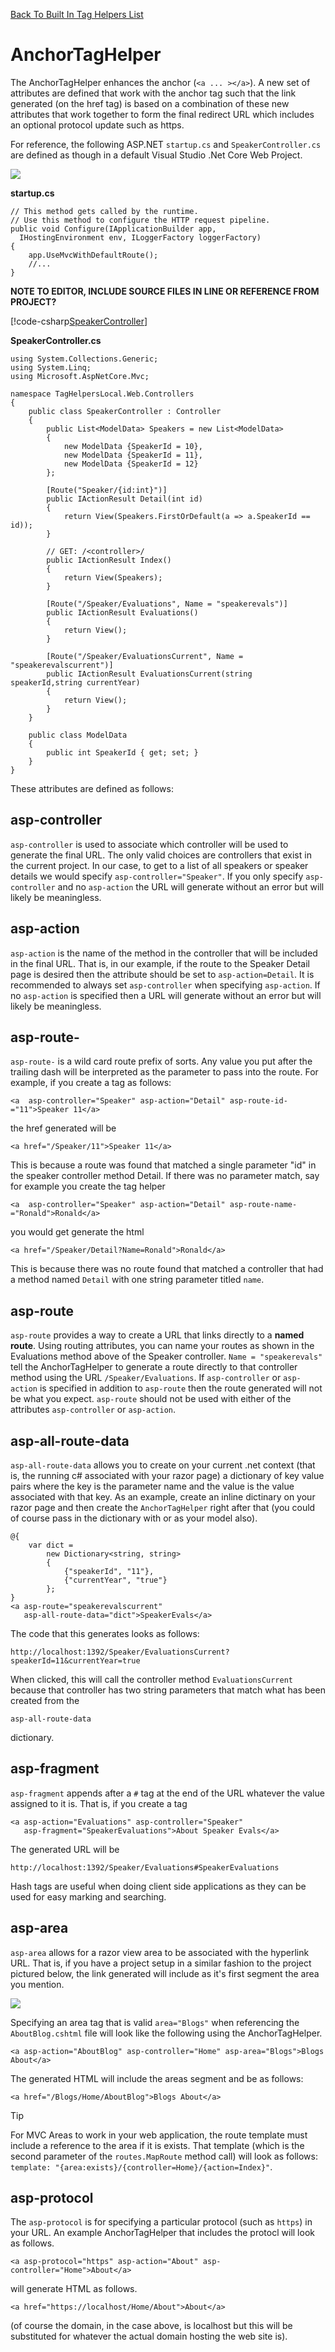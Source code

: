 ﻿[Back To Built In Tag Helpers List](../builtin.md)




# AnchorTagHelper



The AnchorTagHelper enhances the anchor (`<a ... ></a>`). A new set of attributes are defined that work with the anchor tag such that the link generated (on the href tag) is based on a combination of these new attributes that work together to form the final redirect URL which includes an optional protocol update such as https.

For reference, the following ASP.NET ```startup.cs``` and ```SpeakerController.cs``` are defined as though in a default Visual Studio .Net Core Web Project.

![](../_static/ProjectControllers.png)

**startup.cs**
```
// This method gets called by the runtime. 
// Use this method to configure the HTTP request pipeline.
public void Configure(IApplicationBuilder app, 
  IHostingEnvironment env, ILoggerFactory loggerFactory)
{
    app.UseMvcWithDefaultRoute();
    //...
}  
```




**NOTE TO EDITOR, INCLUDE SOURCE FILES IN LINE OR REFERENCE FROM PROJECT?**

[!code-csharp[SpeakerController](../sample/TagHelpersBuiltInAspNetCore/src/TagHelpersBuiltInAspNetCore/Controllers/SpeakerController.cs)]


**SpeakerController.cs**
```
using System.Collections.Generic;
using System.Linq;
using Microsoft.AspNetCore.Mvc;

namespace TagHelpersLocal.Web.Controllers
{
    public class SpeakerController : Controller
    {
        public List<ModelData> Speakers = new List<ModelData>
        {
            new ModelData {SpeakerId = 10},
            new ModelData {SpeakerId = 11},
            new ModelData {SpeakerId = 12}
        };

        [Route("Speaker/{id:int}")]
        public IActionResult Detail(int id)
        {
            return View(Speakers.FirstOrDefault(a => a.SpeakerId == id));
        }

        // GET: /<controller>/
        public IActionResult Index()
        {
            return View(Speakers);
        }
        
        [Route("/Speaker/Evaluations", Name = "speakerevals")]
        public IActionResult Evaluations()
        {
            return View();
        }
        
        [Route("/Speaker/EvaluationsCurrent", Name = "speakerevalscurrent")]
        public IActionResult EvaluationsCurrent(string speakerId,string currentYear)
        {
            return View();
        }
    }

    public class ModelData
    {
        public int SpeakerId { get; set; }
    }
}
```

These attributes are defined as follows:

## asp-controller

```asp-controller``` is used to associate which controller will be used to generate the final URL.  The only valid choices are controllers that exist in the current project.  In our case, to get to a list of all speakers or speaker details we would specify ```asp-controller="Speaker"```.  If you only specify ```asp-controller``` and no ```asp-action``` the URL will generate without an error but will likely be meaningless.

## asp-action

```asp-action``` is the name of the method in the controller that will be included in the final URL.  That is, in our example, if the route to the Speaker Detail page is desired then the attribute should be set to ```asp-action=Detail```.  It is recommended to always set ```asp-controller``` when specifying ```asp-action```.  If no ```asp-action``` is specified then a URL will generate without an error but will likely be meaningless.

## asp-route-

```asp-route-``` is a wild card route prefix of sorts.  Any value you put after the trailing dash will be interpreted as the parameter to pass into the route. For example, if you create a tag as follows: 

```<a  asp-controller="Speaker" asp-action="Detail" asp-route-id-="11">Speaker 11</a>``` 

the href generated will be 

```<a href="/Speaker/11">Speaker 11</a>```  

This is because a route was found that matched a single parameter "id" in the speaker controller method Detail.  If there was no parameter match, say for example you create the tag helper 

```<a  asp-controller="Speaker" asp-action="Detail" asp-route-name-="Ronald">Ronald</a>```

you would get generate the html 

```<a href="/Speaker/Detail?Name=Ronald">Ronald</a>```

This is because there was no route found that matched a controller that had a method named ```Detail``` with one string parameter titled ```name```.

## asp-route

```asp-route``` provides a way to create a URL that links directly to a **named route**.  Using routing attributes, you can name your routes as shown in the Evaluations method above of the Speaker controller.  ```Name = "speakerevals"``` tell the AnchorTagHelper to generate a route directly to that controller method using the URL ```/Speaker/Evaluations```. If ```asp-controller``` or ```asp-action``` is specified in addition to ```asp-route``` then the route generated will not be what you expect.  ```asp-route``` should not be used with either of the attributes ```asp-controller``` or ```asp-action```.

## asp-all-route-data

```asp-all-route-data``` allows you to create on your current .net context (that is, the running c# associated with your razor page) a dictionary of key value pairs where the key is the parameter name and the value is the value associated with that key.  As an example, create an inline dictinary on your razor page and then create the ```AnchorTagHelper``` right after that (you could of course pass in the dictionary with or as your model also).

```
@{
    var dict =
        new Dictionary<string, string>
        {
            {"speakerId", "11"},
            {"currentYear", "true"}
        };
}
<a asp-route="speakerevalscurrent" 
   asp-all-route-data="dict">SpeakerEvals</a>
```

The code that this generates looks as follows:

```
http://localhost:1392/Speaker/EvaluationsCurrent?speakerId=11&currentYear=true
```

When clicked, this will call the controller method ```EvaluationsCurrent``` because that controller has two string parameters that match what has been created from the 
```
asp-all-route-data
``` 
dictionary.

## asp-fragment

```asp-fragment``` appends after a ```#``` tag at the end of the URL whatever the value assigned to it is.  That is, if you create a tag

```
<a asp-action="Evaluations" asp-controller="Speaker"  
   asp-fragment="SpeakerEvaluations">About Speaker Evals</a>
```
The generated URL will be

```
http://localhost:1392/Speaker/Evaluations#SpeakerEvaluations
```
Hash tags are useful when doing client side applications as they can be used for easy marking and searching.


## asp-area

```asp-area``` allows for a razor view area to be associated with the hyperlink URL.  That is, if you have a project setup in a similar fashion to the project pictured below, the link generated will include as it's first segment the area you mention.

![](../_static/ProjectControllersArea.png)

Specifying an area tag that is valid ```area="Blogs"``` when referencing the ```AboutBlog.cshtml``` file will look like the following using the AnchorTagHelper.

```
<a asp-action="AboutBlog" asp-controller="Home" asp-area="Blogs">Blogs About</a>
```

The generated HTML will include the areas segment and be as follows:

```
<a href="/Blogs/Home/AboutBlog">Blogs About</a>
```

> [!TIP]
> For MVC Areas to work in your web application, the route template must include a reference to the area if it is exists.  That template (which is the second parameter of the ```routes.MapRoute``` method call) will look as follows: ```template: "{area:exists}/{controller=Home}/{action=Index}"```.



## asp-protocol

The ```asp-protocol``` is for specifying a particular protocol (such as ```https```) in your URL.  An example AnchorTagHelper that includes the protocl will look as follows.

```<a asp-protocol="https" asp-action="About" asp-controller="Home">About</a>```

will generate HTML as follows.

```<a href="https://localhost/Home/About">About</a>```

(of course the domain, in the case above, is localhost but this will be substituted for whatever the actual domain hosting the web site is).


